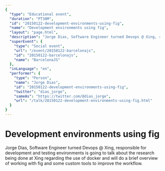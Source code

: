```yaml
---
{
  "type": "Educational event",
  "duration": "PT30M",
  "id": "20150122-development-environments-using-fig",
  "name": "Development environments using fig",
  "layout": "page.html",
  "description": "Jorge Dias, Software Engineer turned Devops @ Xing, responsible for development and testing environments is going to talk about the research being done at Xing regarding the use of docker and will do a brief overview of working with fig and some custom tools to improve the workflow.",
  "superEvent": {
    "type": "Social event",
    "url": "/event/20150122-barcelonajs",
    "id": "20150122-barcelonajs",
    "name": "BarcelonaJS"
  },
  "inLanguage": "en",
  "performer": {
    "type": "Person",
    "name": "Jorge Dias",
    "id": "20150122-development-environments-using-fig",
    "twitter": "dias_jorge",
    "sameAs": "https://twitter.com/@dias_jorge",
    "url": "/talk/20150122-development-environments-using-fig.html"
  }
}
---
```

# Development environments using fig

Jorge Dias, Software Engineer turned Devops @ Xing, responsible for development and testing environments is going to talk about the research being done at Xing regarding the use of docker and will do a brief overview of working with fig and some custom tools to improve the workflow.